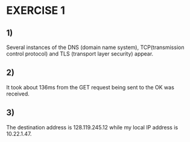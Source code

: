 EXERCISE 1
==========

## 1)
Several instances of the DNS (domain name system), TCP(transmission control protocol) and TLS (transport layer security) appear.

## 2)
It took about 136ms from the GET request being sent to the OK was received.

## 3)
The destination address is  128.119.245.12 while my local IP address is 10.22.1.47.

